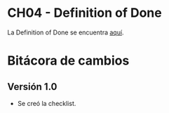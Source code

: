 # CH04 - Definition of Done

La Definition of Done se encuentra [aquí](https://docs.google.com/spreadsheets/d/1HUk4Y9nVMfCSRb2vzTe6rGy8G_wqu5D2fWeUC2w25wo/edit#gid=796495081).

# Bitácora de cambios

## Versión 1.0
  - Se creó la checklist.
